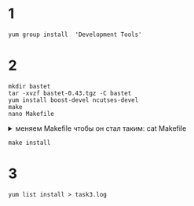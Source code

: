# 1

``` shell
yum group install  'Development Tools'
```

# 2

```shell
mkdir bastet
tar -xvzf bastet-0.43.tgz -C bastet
yum install boost-devel ncutses-devel
make
nano Makefile
```

<details>
<summary>меняем Makefile чтобы он стал таким: cat Makefile</summary>

```shell

SOURCES=Ui.cpp main.cpp Block.cpp Well.cpp BlockPosition.cpp Config.cpp BlockChooser.cpp BastetBlockChooser.cpp
PROGNAME=bastet
LDFLAGS+=-lncurses
#CXXFLAGS+=-ggdb -Wall
CXXFLAGS+=-DNDEBUG -Wall
#CXXFLAGS+=-pg
#LDFLAGS+=-pg

all: $(PROGNAME)

depend: *.hpp $(SOURCES)
	$(CXX) -MM $(SOURCES) > depend

include depend

$(PROGNAME): $(SOURCES:.cpp=.o)
	$(CXX) -ggdb -o $(PROGNAME) $(SOURCES:.cpp=.o) $(LDFLAGS) -lboost_program_options

clean:
	rm -f $(SOURCES:.cpp=.o) $(PROGNAME)

mrproper: clean
	rm -f *~

install:
	cp $(PROGNAME) /usr/bin
	chmod a+x /usr/bin/$(PROGNAME)
```
</details>


```shell
make install
```

# 3

```shell
yum list install > task3.log
```
